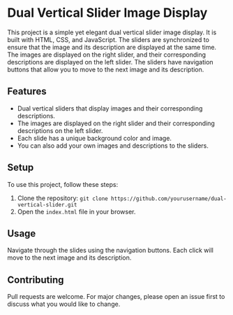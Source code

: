 # Dual Vertical Slider Image Display

This project is a simple yet elegant dual vertical slider image display. It is built with HTML, CSS, and JavaScript. The sliders are synchronized to ensure that the image and its description are displayed at the same time. The images are displayed on the right slider, and their corresponding descriptions are displayed on the left slider. The sliders have navigation buttons that allow you to move to the next image and its description.

## Features

- Dual vertical sliders that display images and their corresponding descriptions.
- The images are displayed on the right slider and their corresponding descriptions on the left slider.
- Each slide has a unique background color and image.
- You can also add your own images and descriptions to the sliders.

## Setup

To use this project, follow these steps:

1. Clone the repository: `git clone https://github.com/yourusername/dual-vertical-slider.git`
2. Open the `index.html` file in your browser.

## Usage

Navigate through the slides using the navigation buttons. Each click will move to the next image and its description.

## Contributing

Pull requests are welcome. For major changes, please open an issue first to discuss what you would like to change.